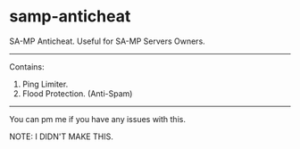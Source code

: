 # samp-anticheat

SA-MP Anticheat. Useful for SA-MP Servers Owners.

---------------------------------------


Contains:

1. Ping Limiter.
2. Flood Protection. (Anti-Spam)

---------------------------------------

You can pm me if you have any issues with this.




NOTE: I DIDN'T MAKE THIS.




